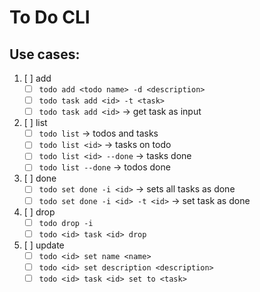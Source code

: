 # To Do CLI

## Use cases:
1. [ ] add
	- [ ] `todo add <todo name> -d <description>`
	- [ ] `todo task add <id> -t <task>`
	- [ ] `todo task add <id>` -> get task as input
2. [ ] list
	- [ ] `todo list` -> todos and tasks
	- [ ] `todo list <id>` -> tasks on todo
	- [ ] `todo list <id> --done` -> tasks done
	- [ ] `todo list --done` -> todos done
3. [ ] done
	- [ ] `todo set done -i <id>` -> sets all tasks as done
	- [ ] `todo set done -i <id> -t <id>` -> set task as done
4. [ ] drop
	- [ ] `todo drop -i `
	- [ ] `todo <id> task <id> drop`
5. [ ] update
	- [ ] `todo <id> set name <name>`
	- [ ] `todo <id> set description <description>`
	- [ ] `todo <id> task <id> set to <task>`